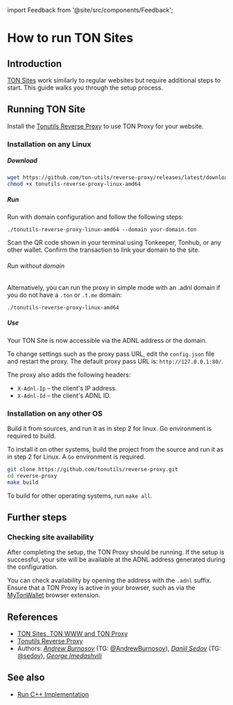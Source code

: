 import Feedback from '@site/src/components/Feedback';

# How to run TON Sites

## Introduction

[TON Sites](https://blog.ton.org/ton-sites) work similarly to regular websites but require additional steps to start. This guide walks you through the setup process.

## Running TON Site
Install the [Tonutils Reverse Proxy](https://github.com/tonutils/reverse-proxy) to use TON Proxy for your website.

### Installation on any Linux

##### Download
```bash
wget https://github.com/ton-utils/reverse-proxy/releases/latest/download/tonutils-reverse-proxy-linux-amd64
chmod +x tonutils-reverse-proxy-linux-amd64
```

##### Run

Run with domain configuration and follow the following steps:
```
./tonutils-reverse-proxy-linux-amd64 --domain your-domain.ton 
```
Scan the QR code shown in your terminal using Tonkeeper, Tonhub, or any other wallet. Confirm the transaction to link your domain to the site.

###### Run without domain
Alternatively, you can run the proxy in simple mode with an .adnl domain if you do not have a `.ton` or `.t.me` domain:

```
./tonutils-reverse-proxy-linux-amd64
```

##### Use
Your TON Site is now accessible via the ADNL address or the domain.

To change settings such as the proxy pass URL, edit the `config.json` file and restart the proxy. The default proxy pass URL is: `http://127.0.0.1:80/`.


The proxy also adds the following headers:
- `X-Adnl-Ip` – the client's IP address.
- `X-Adnl-Id` – the client's ADNL ID.

### Installation on any other OS

Build it from sources, and run it as in step 2 for linux. Go environment is required to build.

To install it on other systems, build the project from the source and run it as in step 2 for Linux. A `Go` environment is required.

```bash
git clone https://github.com/tonutils/reverse-proxy.git
cd reverse-proxy
make build
```

To build for other operating systems, run `make all`.


## Further steps

### Checking site availability 

After completing the setup, the TON Proxy should be running. If the setup is successful, your site will be available at the ADNL address generated during the configuration.

You can check availability by opening the address with the `.adnl` suffix. Ensure that a TON Proxy is active in your browser, such as via the [MyTonWallet](https://mytonwallet.io/) browser extension.

## References

 * [TON Sites, TON WWW and TON Proxy](https://blog.ton.org/ton-sites)
 * [Tonutils Reverse Proxy](https://github.com/tonutils/reverse-proxy)
 * Authors: [_Andrew Burnosov_](https://github.com/AndreyBurnosov) (TG: [@AndrewBurnosov](https://t.me/AndreyBurnosov)), [_Daniil Sedov_](https://gusarich.com) (TG: [@sedov](https://t.me/sedov)), [_George Imedashvili_](https://github.com/drforse)


## See also
* [Run C++ Implementation](/v3/guidelines/web3/ton-proxy-sites/running-your-own-ton-proxy)

<Feedback />

